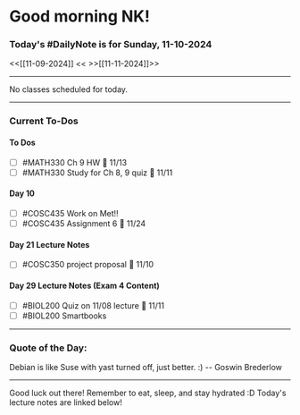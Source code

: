 # Good morning NK!
### Today's #DailyNote is for  Sunday, 11-10-2024

<<[[11-09-2024]] <<
\>>[[11-11-2024]]>>

------------
No classes scheduled for today.

------------
### Current To-Dos
#### To Dos
- [ ] #MATH330 Ch 9 HW 📅 11/13 
- [ ] #MATH330 Study for Ch 8, 9 quiz 📅 11/11
#### Day 10
- [ ] #COSC435 Work on Met!!
- [ ] #COSC435 Assignment 6 📅 11/24
#### Day 21 Lecture Notes
- [ ] #COSC350 project proposal 📅 11/10
#### Day 29 Lecture Notes (Exam 4 Content)
- [ ] #BIOL200 Quiz on 11/08 lecture 📅 11/11
- [ ] #BIOL200 Smartbooks

----------
### Quote of the Day:

 Debian is like Suse with yast turned off, just better. :)
	-- Goswin Brederlow

-------
Good luck out there! Remember to eat, sleep, and stay hydrated :D
Today's lecture notes are linked below!